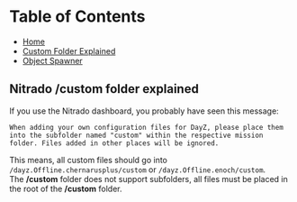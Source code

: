 # Table of Contents

 - [Home](https://github.com/Brandon10x15/DayZ-Modding/blob/main/ReadMe.md)
 - [Custom Folder Explained](https://github.com/Brandon10x15/DayZ-Modding/blob/main/Custom%20Folder%20Explained.md)
 - [Object Spawner](https://github.com/Brandon10x15/DayZ-Modding/blob/main/Object%20Spawner.md)

## Nitrado /custom folder explained
If you use the Nitrado dashboard, you probably have seen this message:  
  
```When adding your own configuration files for DayZ, please place them into the subfolder named "custom" within the respective mission folder. Files added in other places will be ignored.```  
  
This means, all custom files should go into `/dayz.Offline.chernarusplus/custom` or `/dayz.Offline.enoch/custom`.  
The **/custom** folder does not support subfolders, all files must be placed in the root of the **/custom** folder.  
  